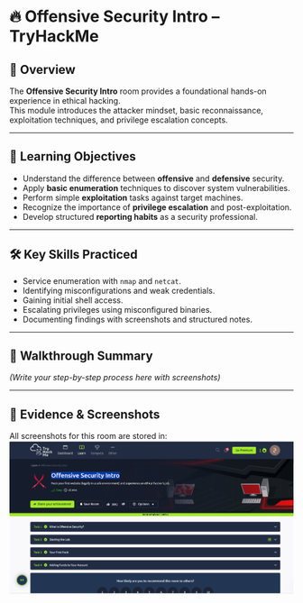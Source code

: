 # 🔥 Offensive Security Intro – TryHackMe  

## 📌 Overview  
The **Offensive Security Intro** room provides a foundational hands-on experience in ethical hacking.  
This module introduces the attacker mindset, basic reconnaissance, exploitation techniques, and privilege escalation concepts.  

---

## 🎯 Learning Objectives  
- Understand the difference between **offensive** and **defensive** security.  
- Apply **basic enumeration** techniques to discover system vulnerabilities.  
- Perform simple **exploitation** tasks against target machines.  
- Recognize the importance of **privilege escalation** and post-exploitation.  
- Develop structured **reporting habits** as a security professional.  

---

## 🛠️ Key Skills Practiced  
- Service enumeration with `nmap` and `netcat`.  
- Identifying misconfigurations and weak credentials.  
- Gaining initial shell access.  
- Escalating privileges using misconfigured binaries.  
- Documenting findings with screenshots and structured notes.  

---

## 🔎 Walkthrough Summary  
*(Write your step-by-step process here with screenshots)*

---

## 📸 Evidence & Screenshots  

All screenshots for this room are stored in:  
![Lab Screenshot](https://github.com/djhdhdgddfgdd/TryHackMe-RedTeam-Docs/blob/main/%D9%84%D9%82%D8%B7%D8%A9%20%D8%B4%D8%A7%D8%B4%D8%A9%202025-08-20%20063944.png?raw=true)

